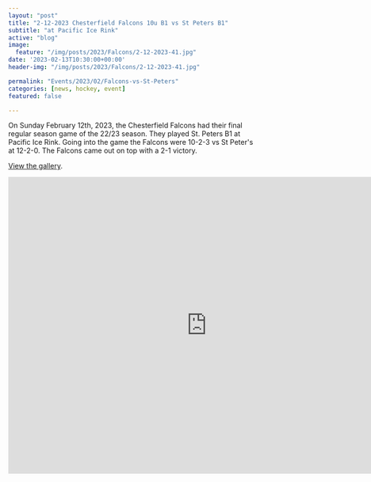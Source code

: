 ```yaml
---
layout: "post"
title: "2-12-2023 Chesterfield Falcons 10u B1 vs St Peters B1"
subtitle: "at Pacific Ice Rink"
active: "blog"
image:
  feature: "/img/posts/2023/Falcons/2-12-2023-41.jpg"
date: '2023-02-13T10:30:00+00:00'
header-img: "/img/posts/2023/Falcons/2-12-2023-41.jpg"

permalink: "Events/2023/02/Falcons-vs-St-Peters"
categories: [news, hockey, event]
featured: false

---
```

On Sunday February 12th, 2023, the Chesterfield Falcons had their final regular season game of the 22/23 season. They played St. Peters B1 at Pacific Ice Rink. Going into the game the Falcons were 10-2-3 vs St Peter's at 12-2-0. The Falcons came out on top with a 2-1 victory.

[View the gallery](https://photos.rainbowmarks.com/2023/Hockey/22-23-Falcons-10U-B1/2-12-2023-vs-St-Peters).

<iframe src="https://photos.rainbowmarks.com/frame/slideshow?key=c7WwL6&speed=3&transition=fade&autoStart=1&captions=0&navigation=0&playButton=0&randomize=0&transitionSpeed=2" width="800" height="600" frameborder="no" scrolling="no"></iframe>
